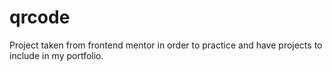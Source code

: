 # qrcode
Project taken from frontend mentor in order to practice and have projects to include in my portfolio.
